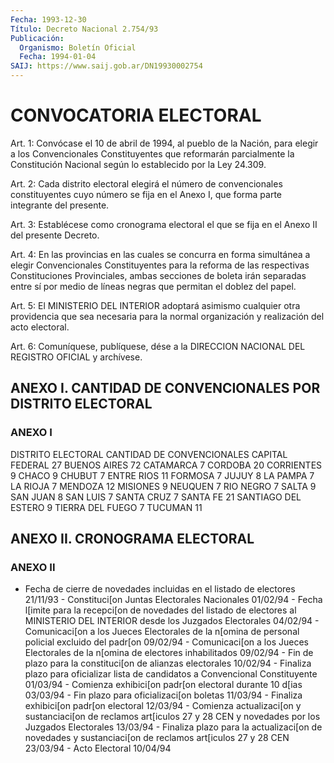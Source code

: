 ```yaml
---
Fecha: 1993-12-30
Título: Decreto Nacional 2.754/93
Publicación:
  Organismo: Boletín Oficial
  Fecha: 1994-01-04
SAIJ: https://www.saij.gob.ar/DN19930002754
---
```

# CONVOCATORIA ELECTORAL

<a id="1"></a>
Art.  1:  Convócase  el  10  de abril de 1994, al pueblo de la Nación,  para  elegir  a  los  Convencionales   Constituyentes  que reformarán  parcialmente  la  Constitución  Nacional    según    lo establecido por la Ley 24.309.

<a id="2"></a>
Art. 2: Cada distrito electoral elegirá el número de convencionales  constituyentes  cuyo  número se fija en el Anexo I, que forma parte integrante del presente.

<a id="3"></a>
Art. 3: Establécese como cronograma electoral el que se fija en el Anexo II del presente Decreto.

<a id="4"></a>
Art.  4:  En las provincias en las cuales se concurra en forma simultánea a elegir  Convencionales  Constituyentes para la reforma de las respectivas Constituciones Provinciales,  ambas secciones de boleta  irán  separadas  entre  sí por medio de líneas  negras  que permitan el doblez del papel.

<a id="5"></a>
Art. 5: El MINISTERIO DEL INTERIOR adoptará asimismo cualquier otra providencia  que  sea  necesaria para la normal organización y realización del acto electoral.

<a id="6"></a>
Art.  6: Comuníquese, publíquese, dése a la DIRECCION NACIONAL DEL REGISTRO OFICIAL y archívese.

## ANEXO    I.  CANTIDAD  DE  CONVENCIONALES  POR  DISTRITO  ELECTORAL

### ANEXO I

<a id="1"></a>
DISTRITO ELECTORAL                CANTIDAD DE CONVENCIONALES CAPITAL FEDERAL                                   27 BUENOS AIRES                                      72 CATAMARCA                                          7 CORDOBA                                           20 CORRIENTES                                         9 CHACO                                              9 CHUBUT                                             7 ENTRE RIOS                                        11 FORMOSA                                            7 JUJUY                                              8 LA PAMPA                                           7 LA RIOJA                                           7 MENDOZA                                           12 MISIONES                                           9 NEUQUEN                                            7 RIO NEGRO                                          7 SALTA                                              9 SAN JUAN                                           8 SAN LUIS                                           7 SANTA CRUZ                                         7 SANTA FE                                          21 SANTIAGO DEL ESTERO                                9 TIERRA DEL FUEGO                                   7 TUCUMAN                                             11

## ANEXO II. CRONOGRAMA ELECTORAL

### ANEXO II

<a id="1"></a>
- Fecha de cierre de novedades incluidas en el listado de electores                         21/11/93 - Constituci[on Juntas Electorales Nacionales                                         01/02/94 - Fecha l[imite para la recepci[on de novedades del listado de electores al MINISTERIO DEL INTERIOR desde los Juzgados Electorales                               04/02/94 - Comunicaci[on a los Jueces Electorales de la n[omina de personal policial excluido del padr[on                      09/02/94 - Comunicaci[on a los Jueces Electorales de la n[omina de electores inhabilitados                            09/02/94 - Fin de plazo para la constituci[on de alianzas electorales                            10/02/94 - Finaliza plazo para oficializar lista de candidatos a Convencional Constituyente                                      01/03/94 - Comienza exhibici[on padr[on electoral durante 10 d[ias                         03/03/94 - Fin plazo para oficializaci[on boletas            11/03/94 - Finaliza exhibici[on padr[on electoral                                          12/03/94 - Comienza actualizaci[on y sustanciaci[on de reclamos art[iculos 27 y 28 CEN y novedades por los Juzgados Electorales             13/03/94 - Finaliza plazo para la actualizaci[on de novedades y sustanciaci[on de reclamos art[iculos 27 y 28 CEN                             23/03/94 -  Acto  Electoral                                    10/04/94